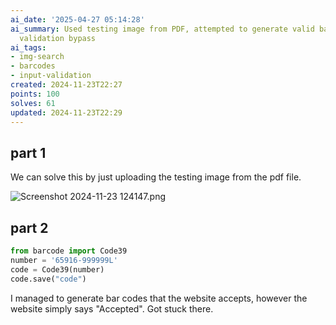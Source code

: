 ```yaml
---
ai_date: '2025-04-27 05:14:28'
ai_summary: Used testing image from PDF, attempted to generate valid barcode for input
  validation bypass
ai_tags:
- img-search
- barcodes
- input-validation
created: 2024-11-23T22:27
points: 100
solves: 61
updated: 2024-11-23T22:29
---
```


## part 1

We can solve this by just uploading the testing image from the pdf file.

![Screenshot 2024-11-23 124147.png](https://res.cloudinary.com/kumonochisanaka/image/upload/v1732418878/2024/11/041140ecbf92609f5ad115a8195bbf51.png)

## part 2

```python
from barcode import Code39
number = '65916-999999L'
code = Code39(number)
code.save("code")
```

I managed to generate bar codes that the website accepts, however the website simply says "Accepted". Got stuck there.